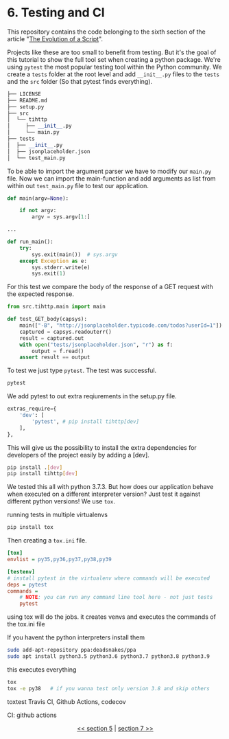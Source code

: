 # 6. Testing and CI

This repository contains the code belonging to the sixth section of the article "[The Evolution of a Script](https://the-coding-lab.com/posts/the-evolution-of-a-script/)".

Projects like these are too small to benefit from testing. But it's the goal of this tutorial to show the full tool set when creating a python package. We're using `pytest` the most popular testing tool within the Python community. We create a `tests` folder at the root level and add `__init__.py` files to the `tests` and the `src` folder (So that pytest finds everything).

```python
├── LICENSE
├── README.md
├── setup.py
├── src
│  └── tihttp
│     ├── __init__.py
│     └── main.py
├── tests
│  ├── __init__.py
│  ├── jsonplaceholder.json
│  └── test_main.py
```

To be able to import the argument parser
we have to modify our `main.py` file. Now we can import the main-function and add arguments as list from within out `test_main.py` file to test our application.

```python
def main(argv=None):

    if not argv:
        argv = sys.argv[1:]

...

def run_main():
    try:
        sys.exit(main())  # sys.argv
    except Exception as e:
        sys.stderr.write(e)
        sys.exit(1)
```

For this test we compare the body of the response of a GET request with the expected response.

```python
from src.tihttp.main import main

def test_GET_body(capsys):
    main(["-B", "http://jsonplaceholder.typicode.com/todos?userId=1"])
    captured = capsys.readouterr()
    result = captured.out
    with open("tests/jsonplaceholder.json", "r") as f:
        output = f.read()
    assert result == output
```

To test we just type `pytest`. The test was successful.

```bash
pytest
```

We add pytest to out extra reqiurements in the setup.py file.

```python
extras_require={
    'dev': [
        'pytest', # pip install tihttp[dev]
    ],
},
```

This will give us the possibility to install the extra dependencies for developers of the project easily by adding a [dev].

```bash
pip install .[dev]
pip install tihttp[dev]
```

We tested this all with python 3.7.3. But how does our application behave when executed on a different interpreter version? Just test it against different python versions! We use `tox`.

running tests in multiple virtualenvs

```bash
pip install tox
```

Then creating a `tox.ini` file.

```ini
[tox]
envlist = py35,py36,py37,py38,py39

[testenv]
# install pytest in the virtualenv where commands will be executed
deps = pytest
commands =
    # NOTE: you can run any command line tool here - not just tests
    pytest
```

using tox will do the jobs. it creates venvs and executes the commands of the tox.ini file

If you havent the python interpreters install them

```bash
sudo add-apt-repository ppa:deadsnakes/ppa
sudo apt install python3.5 python3.6 python3.7 python3.8 python3.9
```

this executes everything

```bash
tox
tox -e py38   # if you wanna test only version 3.8 and skip others
```

toxtest
Travis CI, Github Actions,
codecov

CI: github actions

<div>
<p align="center"><a href="https://github.com/NiklasTiede/tinyHTTPie/tree/5-Distributing-by-Setup-File"><< section 5</a> | <a href="https://github.com/NiklasTiede/tinyHTTPie/tree/7-Documentation">section 7 >></a> </p>
</div>
